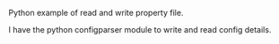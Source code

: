 Python example of read and write property file.

I have the python configparser module to write and read config details.